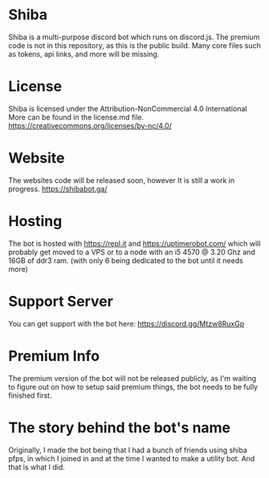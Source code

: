 # Shiba
Shiba is a multi-purpose discord bot which runs on discord.js. The premium code is not in this repository, as this is the public build.
Many core files such as tokens, api links, and more will be missing.



# License
Shiba is licensed under the Attribution-NonCommercial 4.0 International
More can be found in the license.md file. https://creativecommons.org/licenses/by-nc/4.0/



# Website
The websites code will be released soon, however It is still a work in progress. https://shibabot.ga/


# Hosting
The bot is hosted with https://repl.it and https://uptimerobot.com/ which will probably get moved to a VPS or to a node with an i5 4570 @ 3.20 Ghz and 16GB of ddr3 ram. (with only 6 being dedicated to the bot until it needs more)


# Support Server
You can get support with the bot here: https://discord.gg/Mtzw8RuxGp


# Premium Info
The premium version of the bot will not be released publicly, as I'm waiting to figure out on how to setup said premium things, the bot needs to be fully finished first.


# The story behind the bot's name
Originally, I made the bot being that I had a bunch of friends using shiba pfps, in which I joined in and at the time I wanted to make a utility bot. And that is what I did. 
